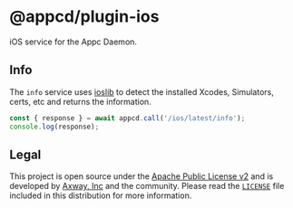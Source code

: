 # @appcd/plugin-ios

iOS service for the Appc Daemon.

## Info

The `info` service uses [ioslib](https://github.com/appcelerator/ioslib) to detect the installed
Xcodes, Simulators, certs, etc and returns the information.

```js
const { response } = await appcd.call('/ios/latest/info');
console.log(response);
```

## Legal

This project is open source under the [Apache Public License v2][1] and is developed by
[Axway, Inc](http://www.axway.com/) and the community. Please read the [`LICENSE`][1] file included
in this distribution for more information.

[1]: https://github.com/appcelerator/appcd-plugin-ios/blob/master/LICENSE
